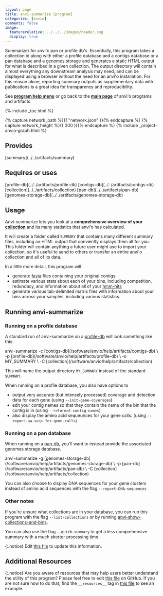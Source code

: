 ```yaml
---
layout: page
title: anvi-summarize [program]
categories: [anvio]
comments: false
image:
  featurerelative: ../../../images/header.png
  display: true
---
```


Summarizer for anvi&#39;o pan or profile db&#39;s. Essentially, this program takes a collection id along with either a profile database and a contigs database or a pan database and a genomes storage and generates a static HTML output for what is described in a given collection. The output directory will contain almost everything any downstream analysis may need, and can be displayed using a browser without the need for an anvi&#39;o installation. For this reason alone, reporting summary outputs as supplementary data with publications is a great idea for transparency and reproducibility.

See **[program help menu](../../../vignette#anvi-summarize)** or go back to the **[main page](../../)** of anvi'o programs and artifacts.


{% include _toc.html %}
<div id="svg" class="subnetwork"></div>
{% capture network_path %}{{ "network.json" }}{% endcapture %}
{% capture network_height %}{{ 300 }}{% endcapture %}
{% include _project-anvio-graph.html %}


## Provides

<p style="text-align: left" markdown="1"><span class="artifact-p">[summary](../../artifacts/summary)</span></p>

## Requires or uses

<p style="text-align: left" markdown="1"><span class="artifact-r">[profile-db](../../artifacts/profile-db)</span> <span class="artifact-r">[contigs-db](../../artifacts/contigs-db)</span> <span class="artifact-r">[collection](../../artifacts/collection)</span> <span class="artifact-r">[pan-db](../../artifacts/pan-db)</span> <span class="artifact-r">[genomes-storage-db](../../artifacts/genomes-storage-db)</span></p>

## Usage


Anvi-summarize lets you look at a **comprehensive overview of your <span class="artifact-n">[collection](/software/anvio/help/artifacts/collection)</span>** and its many statistics that anvi'o has calculated. 

It will create a folder called `SUMMARY` that contains many different summary files, including an HTML output that conviently displays them all for you. This folder will contain anything a future user might use to import your collection, so it's useful to send to others or transfer an entire anvi'o collection and all of its data. 

In a little more detail, this program will   
* generate <span class="artifact-n">[fasta](/software/anvio/help/artifacts/fasta)</span> files containing your original contigs.   
* estimate various stats about each of your bins, including competition, redundacy, and information about all of your <span class="artifact-n">[hmm-hits](/software/anvio/help/artifacts/hmm-hits)</span>    
* generate various tab-delimited matrix files with information about your bins across your samples, including various statistics.   

## Running anvi-summarize 

### Running on a profile database

A standard run of anvi-summarize on a <span class="artifact-n">[profile-db](/software/anvio/help/artifacts/profile-db)</span> will look something like this:

<div class="codeblock" markdown="1">
anvi&#45;summarize &#45;c <span class="artifact&#45;n">[contigs&#45;db](/software/anvio/help/artifacts/contigs&#45;db)</span> \
               &#45;p <span class="artifact&#45;n">[profile&#45;db](/software/anvio/help/artifacts/profile&#45;db)</span> \
               &#45;o MY_SUMMARY \
               &#45;C <span class="artifact&#45;n">[collection](/software/anvio/help/artifacts/collection)</span>
</div>

This will name the output directory `MY_SUMMARY` instead of the standard `SUMMARY`. 

When running on a profile database, you also have options to 
* output very accurate (but intensely processed) coverage and detection data for each gene (using `--init-gene-coverages`)
* edit your contig names so that they contain the name of the bin that the contig is in (using `--reformat-contig-names`)
* also display the amino acid sequeunces for your gene calls.  (using `--report-aa-seqs-for-gene-calls`)

### Running on a pan database

When running on a <span class="artifact-n">[pan-db](/software/anvio/help/artifacts/pan-db)</span>, you'll want to instead provide the associated genomes storage database. 

<div class="codeblock" markdown="1">
anvi&#45;summarize &#45;g <span class="artifact&#45;n">[genomes&#45;storage&#45;db](/software/anvio/help/artifacts/genomes&#45;storage&#45;db)</span> \
               &#45;p <span class="artifact&#45;n">[pan&#45;db](/software/anvio/help/artifacts/pan&#45;db)</span> \
               &#45;C <span class="artifact&#45;n">[collection](/software/anvio/help/artifacts/collection)</span> 
</div>

You can also choose to display DNA sequences for your gene clusters instead of amino acid sequences with the flag `--report-DNA-sequences`

### Other notes

If you're unsure what collections are in your database, you can run this program with the flag `--list-collections` or by running <span class="artifact-n">[anvi-show-collections-and-bins](/software/anvio/help/programs/anvi-show-collections-and-bins)</span>.

You can also use the flag `--quick-summary` to get a less comprehensive summary with a much shorter processing time. 


{:.notice}
Edit [this file](https://github.com/merenlab/anvio/tree/master/anvio/docs/programs/anvi-summarize.md) to update this information.


## Additional Resources



{:.notice}
Are you aware of resources that may help users better understand the utility of this program? Please feel free to edit [this file](https://github.com/merenlab/anvio/tree/master/bin/anvi-summarize) on GitHub. If you are not sure how to do that, find the `__resources__` tag in [this file](https://github.com/merenlab/anvio/blob/master/bin/anvi-interactive) to see an example.
